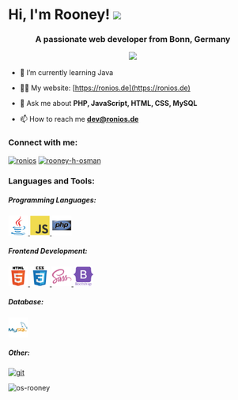 <h1>Hi, I'm Rooney! <img width="35rem" src="https://raw.githubusercontent.com/TheDudeThatCode/TheDudeThatCode/master/Assets/Hi.gif"></h1>
<div align="center">
  <h3>A passionate web developer from Bonn, Germany</h3>
  <img src="https://user-images.githubusercontent.com/5713670/87202985-820dcb80-c2b6-11ea-9f56-7ec461c497c3.gif" style="width: 5rem;">
</div>

- 🔭 I’m currently learning Java

- 👨‍💻 My website: [https://ronios.de](https://ronios.de)

- 💬 Ask me about **PHP, JavaScript, HTML, CSS, MySQL**

- 📫 How to reach me **dev@ronios.de**

<h3 align="left">Connect with me:</h3>
<p align="left">
<a href="https://dev.to/ronios" target="blank"><img align="center" src="https://raw.githubusercontent.com/rahuldkjain/github-profile-readme-generator/master/src/images/icons/Social/devto.svg" alt="ronios" height="30" width="40" /></a>
<a href="https://linkedin.com/in/rooney-h-osman" target="blank"><img align="center" src="https://raw.githubusercontent.com/rahuldkjain/github-profile-readme-generator/master/src/images/icons/Social/linked-in-alt.svg" alt="rooney-h-osman" height="30" width="40" /></a>
</p>

<h3 align="left">Languages and Tools:</h3>
<h5>Programming Languages: </h5>
<p align="left">
<a href="https://www.java.com" target="_blank" rel="noreferrer"> <img src="https://raw.githubusercontent.com/devicons/devicon/master/icons/java/java-original.svg" alt="java" width="40" height="40"/> </a>
<a href="https://developer.mozilla.org/en-US/docs/Web/JavaScript" target="_blank" rel="noreferrer"> <img src="https://raw.githubusercontent.com/devicons/devicon/master/icons/javascript/javascript-original.svg" alt="javascript" width="40" height="40"/> </a>
<a href="https://www.php.net" target="_blank" rel="noreferrer"> <img src="https://raw.githubusercontent.com/devicons/devicon/master/icons/php/php-original.svg" alt="php" width="40" height="40"/> </a>
</p>

<h5 align="left">Frontend Development:</h5>
<p align="left">
<!--<a href="https://angular.io" target="_blank" rel="noreferrer"> <img src="https://angular.io/assets/images/logos/angular/angular.svg" alt="angular" width="40" height="40"/> </a>-->
<a href="https://www.w3.org/html/" target="_blank" rel="noreferrer"> <img src="https://raw.githubusercontent.com/devicons/devicon/master/icons/html5/html5-original-wordmark.svg" alt="html5" width="40" height="40"/> </a>
<a href="https://www.w3schools.com/css/" target="_blank" rel="noreferrer"> <img src="https://raw.githubusercontent.com/devicons/devicon/master/icons/css3/css3-original-wordmark.svg" alt="css3" width="40" height="40"/> </a>
<a href="https://sass-lang.com" target="_blank" rel="noreferrer"> <img src="https://raw.githubusercontent.com/devicons/devicon/master/icons/sass/sass-original.svg" alt="sass" width="40" height="40"/> </a>
<a href="https://getbootstrap.com" target="_blank" rel="noreferrer"> <img src="https://raw.githubusercontent.com/devicons/devicon/master/icons/bootstrap/bootstrap-plain-wordmark.svg" alt="bootstrap" width="40" height="40"/> </a>
</p>
<!--<h5 align="left">Backend Development</h5>
<p align="left">
<a href="https://spring.io/" target="_blank" rel="noreferrer"> <img src="https://www.vectorlogo.zone/logos/springio/springio-icon.svg" alt="spring" width="40" height="40"/> </a>
</p>-->

<h5 align="left">Database:</h5>
<p align="left">
<a href="https://www.mysql.com/" target="_blank" rel="noreferrer"> <img src="https://raw.githubusercontent.com/devicons/devicon/master/icons/mysql/mysql-original-wordmark.svg" alt="mysql" width="40" height="40"/> </a>
</p>

<!-- <h5 align="left">Testing:</h5>
<p align="left">
<a href="https://mochajs.org" target="_blank" rel="noreferrer"> <img src="https://www.vectorlogo.zone/logos/mochajs/mochajs-icon.svg" alt="mocha" width="40" height="40"/> </a> 
</p> -->

<h5 align="left">Other:</h5>
<p align="left">
<a href="https://git-scm.com/" target="_blank" rel="noreferrer"> <img src="https://www.vectorlogo.zone/logos/git-scm/git-scm-icon.svg" alt="git" width="40" height="40"/> </a> 
</p>

<!-- [![trophy](https://github-profile-trophy.vercel.app/?username=os-rooney&theme=onedark)](https://github.com/os-rooney/github-profile-trophy) -->
  

<p><img style="width:18rem;" align="left" src="https://github-readme-stats.vercel.app/api/top-langs?username=os-rooney&show_icons=true&locale=en&layout=compact" alt="os-rooney" /></p>

<!--<p><img style="width:20rem;" align="center" src="https://github-readme-streak-stats.herokuapp.com/?user=os-rooney" alt="os-rooney" /></p> -->

<!--<p align="left"> <a href="https://github.com/ryo-ma/github-profile-trophy"><img src="https://github-profile-trophy.vercel.app/?username=os-rooney" alt="os-rooney" /></a> </p>-->
